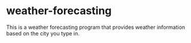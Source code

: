 # weather-forecasting

This is a weather forecasting program that provides weather information based on the city you type in.